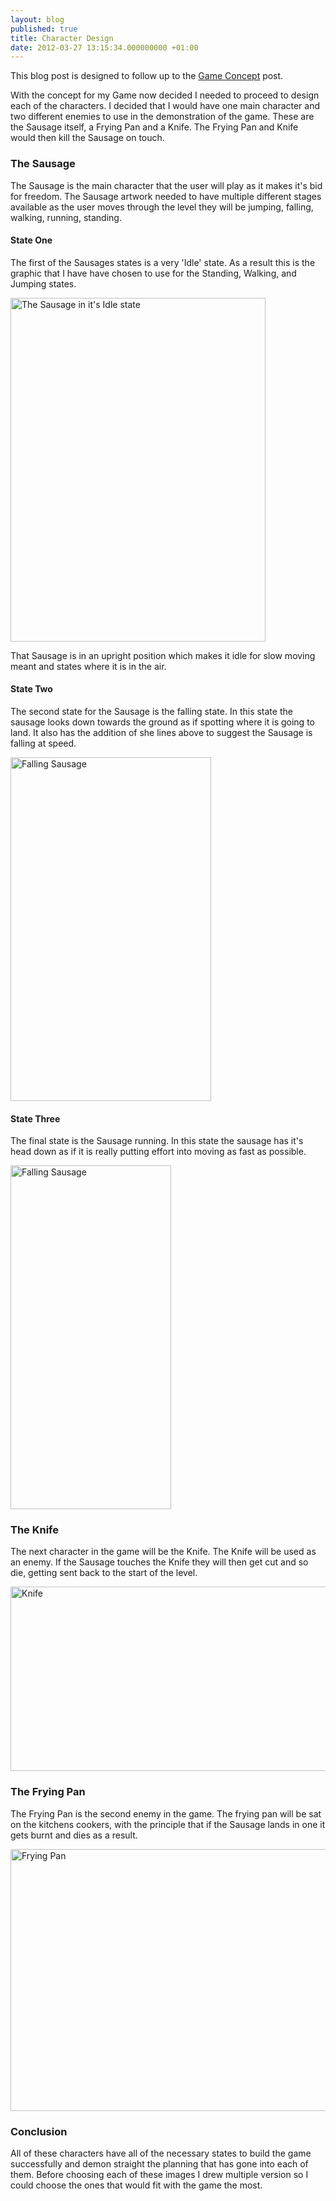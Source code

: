 ```yaml
---
layout: blog
published: true
title: Character Design
date: 2012-03-27 13:15:34.000000000 +01:00
---
```

This blog post is designed to follow up to the [Game Concept](http://danielgroves.net/2012/03/game-concept/ "Game Concept") post.

With the concept for my Game now decided I needed to proceed to design each of the characters. I decided that I would have one main character and two different enemies to use in the demonstration of the game. These are the Sausage itself, a Frying Pan and a Knife. The Frying Pan and Knife would then kill the Sausage on touch.

### The Sausage

The Sausage is the main character that the user will play as it makes it's bid for freedom. The Sausage artwork needed to have multiple different stages available as the user moves through the level they will be jumping, falling, walking, running, standing.

#### State One

The first of the Sausages states is a very 'Idle' state. As a result this is the graphic that I have have chosen to use for the Standing, Walking, and Jumping states.

[<img class="size-large wp-image-815" title="The Sausage in it's Idle state" src="http://danielgroves.net/wp-content/uploads/2012/03/DSC_6062-408x550.jpg" alt="The Sausage in it's Idle state" width="408" height="550" />](http://danielgroves.net/wp-content/uploads/2012/03/DSC_6062.jpg)

That Sausage is in an upright position which makes it idle for slow moving meant and states where it is in the air.

#### State Two

The second state for the Sausage is the falling state. In this state the sausage looks down towards the ground as if spotting where it is going to land. It also has the addition of she lines above to suggest the Sausage is falling at speed.

[<img class="size-large wp-image-821" title="Falling Sausage" src="http://danielgroves.net/wp-content/uploads/2012/03/DSC_60631-321x550.jpg" alt="Falling Sausage" width="321" height="550" />](http://danielgroves.net/wp-content/uploads/2012/03/DSC_60631.jpg)

#### State Three

The final state is the Sausage running. In this state the sausage has it's head down as if it is really putting effort into moving as fast as possible.

[<img class="size-large wp-image-822" title="Falling Sausage" src="http://danielgroves.net/wp-content/uploads/2012/03/DSC_60641-257x550.jpg" alt="Falling Sausage" width="257" height="550" />](http://danielgroves.net/wp-content/uploads/2012/03/DSC_60641.jpg)

### The Knife

The next character in the game will be the Knife. The Knife will be used as an enemy. If the Sausage touches the Knife they will then get cut and so die, getting sent back to the start of the level.

[<img class="size-large wp-image-823" title="Knife" src="http://danielgroves.net/wp-content/uploads/2012/03/DSC_6066-710x295.jpg" alt="Knife" width="710" height="295" />](http://danielgroves.net/wp-content/uploads/2012/03/DSC_6066.jpg)

### The Frying Pan

The Frying Pan is the second enemy in the game. The frying pan will be sat on the kitchens cookers, with the principle that if the Sausage lands in one it gets burnt and dies as a result.

[<img class="size-large wp-image-824" title="Frying Pan" src="http://danielgroves.net/wp-content/uploads/2012/03/DSC_60651-710x419.jpg" alt="Frying Pan" width="710" height="419" />](http://danielgroves.net/wp-content/uploads/2012/03/DSC_60651.jpg)

### Conclusion

All of these characters have all of the necessary states to build the game successfully and demon straight the planning that has gone into each of them. Before choosing each of these images I drew multiple version so I could choose the ones that would fit with the game the most.